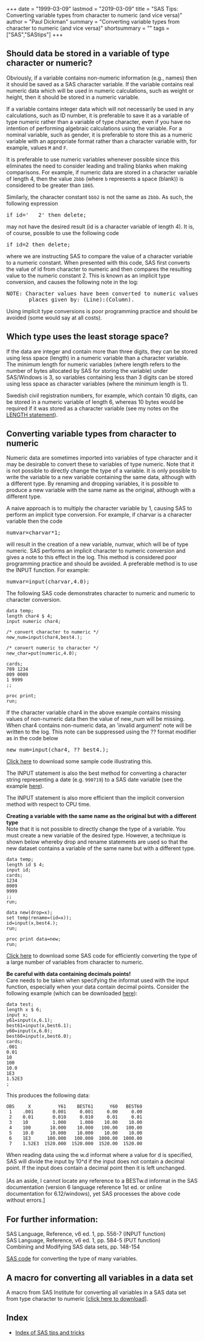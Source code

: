 +++
date = "1999-03-09"
lastmod = "2019-03-09"
title = "SAS Tips: Converting variable types from character to numeric (and vice versa)"
author = "Paul Dickman"
summary = "Converting variable types from character to numeric (and vice versa)"
shortsummary = "" 
tags = ["SAS","SAStips"]
+++
 
## Should data be stored in a variable of type character or numeric?
    
Obviously, if a variable contains non-numeric information (e.g., names) then it should be
saved as a SAS character variable. If the variable contains real numeric data which will
be used in numeric calculations, such as weight or height, then it should be stored in a
numeric variable.

If a variable contains integer data which will not necessarily be used in any
calculations, such as ID number, it is preferable to save it as a variable of type numeric
rather than a variable of type character, even if you have no intention of performing
algebraic calculations using the variable. For a nominal variable, such as gender, it is
preferable to store this as a numeric variable with an appropriate format rather than a
character variable with, for example, values `M` and `F`.

It is preferable to use numeric variables whenever possible since this eliminates the
need to consider leading and trailing blanks when making comparisons. For example, if
numeric data are stored in a character variable of length 4, then the value `2bbb` (where `b` represents a space (blank)) is considered to be greater than `1865`. 
    
Similarly, the character constant `bbb2` is not the same as `2bbb`. As such, the
following expression

<pre>if id='   2' then delete;</pre>

may not have the desired result (id is a character variable of length 4). It is, of
course, possible to use the following code

<pre>if id=2 then delete;</pre>

where we are instructing SAS to compare the value of a character variable to a numeric
constant. When presented with this code, SAS first converts the value of id from
character to numeric and then compares the resulting value to the numeric constant 2. This
is known as an implicit type conversion, and causes the following note in the log:

<pre>NOTE: Character values have been converted to numeric values at the 
       places given by: (Line):(Column).</pre>

Using implicit type conversions is poor programming practice and should be avoided
(some would say at all costs).

## Which type uses the least storage space?

If the data are integer and contain more than three digits, they can be stored using less
space (length) in a numeric variable than a character variable. The minimum length for
numeric variables (where length refers to the number of bytes allocated by SAS for storing
the variable) under SAS/Windows is 3, so variables containing less than 3 digits can be
stored using less space as character variables (where the minimum length is 1).

Swedish civil registration numbers, for example, which contain 10 digits, can be stored
in a numeric variable of length 6, whereas 10 bytes would be required if it was stored as
a character variable (see my notes on the <a href="/sastips/length/">LENGTH statement</a>).

## Converting variable types from character to numeric

Numeric data are sometimes imported into variables of type character and it may be
desirable to convert these to variables of type numeric. Note that it is not possible to
directly change the type of a variable. It is only possible to write the variable to a new
variable containing the same data, although with a different type. By renaming and
dropping variables, it is possible to produce a new variable with the same name as the
original, although with a different type.

A naive approach is to multiply the character variable by 1, causing SAS to perform an
implicit type conversion. For example, if charvar is a character variable then the code

<pre>numvar=charvar*1;</pre>

will result in the creation of a new variable, numvar, which will be of type numeric.
SAS performs an implicit character to numeric conversion and gives a note to this effect
in the log. This method is considered poor programming practice and should be avoided. A
preferable method is to use the INPUT function. For example:

<pre>numvar=input(charvar,4.0);</pre>

The following SAS code demonstrates character to numeric and numeric to character
conversion.

```sas    
data temp;
length char4 $ 4;
input numeric char4;

/* convert character to numeric */
new_num=input(char4,best4.);

/* convert numeric to character */
new_char=put(numeric,4.0);

cards;
789 1234
009 0009
1 9999
;;

proc print;
run;
```

If the character variable char4 in the above example contains missing values of
non-numeric data then the value of new_num will be missing. When char4 contains
non-numeric data, an 'invalid argument' note will be written to the log. This note can be
suppressed using the ?? format modifier as in the code below

<pre>new_num=input(char4, ?? best4.);</pre>

[Click here](../char_to_num.sas) to download some sample code illustrating
this.

The INPUT statement is also the best method for converting a character string
representing a date (e.g. `990719`) to a SAS date variable (see the example <a href="/sastips/age_dx/">here</a>).

<p>The INPUT statement is also more efficient than the implicit conversion method with
respect to CPU time.</p>
<p><strong>Creating a variable with the same name as the original but with a different
type</strong><br>
Note that it is not possible to directly change the type of a variable. You must create a
new variable of the desired type. However, a technique is shown below whereby drop and
rename statements are used so that the new dataset contains a variable of the same name
but with a different type.</p>

```sas
data temp;
length id $ 4;
input id;
cards;
1234
0009
9999
;;
run;

data new(drop=x);
set temp(rename=(id=x));
id=input(x,best4.);
run;

proc print data=new;
run;
```
<p><a href="../all_char_to_numeric2.sas">Click here</a> to download some SAS
    code for efficiently converting the type of a large number of variables from
    character to numeric.</p>
<p><strong>Be careful with data containing decimals points!</strong><br>
    Care needs to be taken when specifying the informat used with the input function,
    especially when your data contain decimal points. Consider the following example (which
    can be downloaded <a href="../char_to_num_informat.sas">here</a>):</p>

```sas
data test;
length x $ 6;
input x;
y61=input(x,6.1);
best61=input(x,best6.1);
y60=input(x,6.0);
best60=input(x,best6.0);
cards;
.001
0.01
10
100
10.0
1E3
1.52E3
;
```
This produces the following data:

```sas
OBS     X          Y61    BEST61      Y60   BEST60
 1    .001       0.001     0.001     0.00     0.00
 2    0.01       0.010     0.010     0.01     0.01
 3    10         1.000     1.000    10.00    10.00
 4    100       10.000    10.000   100.00   100.00
 5    10.0      10.000    10.000    10.00    10.00
 6    1E3      100.000   100.000  1000.00  1000.00
 7    1.52E3  1520.000  1520.000  1520.00  1520.00
```
<p>When reading data using the w.d informat where a value for d is specified, SAS will
divide the input by 10^d if the input does not contain a decimal point. If the input does
contain a decimal point then it is left unchanged.<br>
<br>
[As an aside, I cannot locate any reference to a BESTw.d informat in the SAS documentation
(version 6 language reference 1st ed. or online documentation for 6.12/windows), yet SAS
processes the above code without errors.]<br>
</p>

## For further information:

SAS Language, Reference, v6 ed. 1, pp. 556-7 (INPUT function)<br>
SAS Language, Reference, v6 ed. 1, pp. 584-5 (PUT function)<br>
Combining and Modifying SAS data sets, pp. 148-154</p>
<p><a href="../all_char_to_numeric2.sas">SAS code</a> for converting the type
of many variables.&nbsp;</p>

## A macro for converting all variables in a data set

A macro from SAS Institute for converting all variables in a SAS data set from type
character to numeric [<a href="../all_char_to_numeric.sas">click here to download</a>].</p>

## **Index**
- [Index of SAS tips and tricks](/sastips/)



